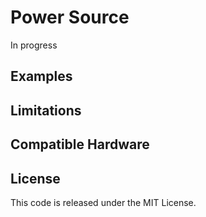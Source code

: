 # Power Source
In progress

## Examples


## Limitations

## Compatible Hardware

## License

This code is released under the MIT License.